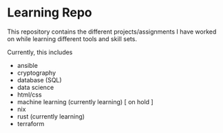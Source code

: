 # Learning Repo

This repository contains the different projects/assignments I have worked on while learning different tools and skill sets.

Currently, this includes
- ansible
- cryptography
- database (SQL)
- data science
- html/css
- machine learning (currently learning) [ on hold ]
- nix
- rust (currently learning)
- terraform